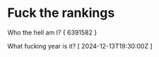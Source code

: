 # Fuck the rankings

Who the hell am I?
{ 6391582 }

What fucking year is it?
[ 2024-12-13T19:30:00Z ]
